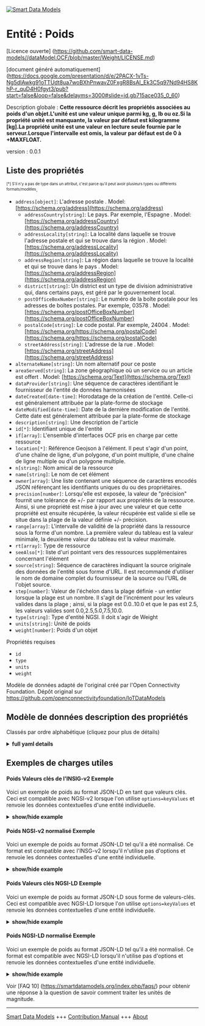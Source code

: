 <!-- 10-Header -->  
[![Smart Data Models](https://smartdatamodels.org/wp-content/uploads/2022/01/SmartDataModels_logo.png "Logo")](https://smartdatamodels.org)  
Entité : Poids  
==============<!-- /10-Header -->  
<!-- 15-License -->  
[Licence ouverte] (https://github.com/smart-data-models//dataModel.OCF/blob/master/Weight/LICENSE.md)  
[document généré automatiquement] (https://docs.google.com/presentation/d/e/2PACX-1vTs-Ng5dIAwkg91oTTUdt8ua7woBXhPnwavZ0FxgR8BsAI_Ek3C5q97Nd94HS8KhP-r_quD4H0fgyt3/pub?start=false&loop=false&delayms=3000#slide=id.gb715ace035_0_60)  
<!-- /15-License -->  
<!-- 20-Description -->  
Description globale : **Cette ressource décrit les propriétés associées au poids d'un objet.L'unité est une valeur unique parmi kg, g, lb ou oz.Si la propriété unité est manquante, la valeur par défaut est kilogramme [kg].La propriété unité est une valeur en lecture seule fournie par le serveur.Lorsque l'intervalle est omis, la valeur par défaut est de 0 à +MAXFLOAT.**  
version : 0.0.1  
<!-- /20-Description -->  
<!-- 30-PropertiesList -->  

## Liste des propriétés  

<sup><sub>[*] S'il n'y a pas de type dans un attribut, c'est parce qu'il peut avoir plusieurs types ou différents formats/modèles</sub></sup>.  
- `address[object]`: L'adresse postale  . Model: [https://schema.org/address](https://schema.org/address)	- `addressCountry[string]`: Le pays. Par exemple, l'Espagne  . Model: [https://schema.org/addressCountry](https://schema.org/addressCountry)  
	- `addressLocality[string]`: La localité dans laquelle se trouve l'adresse postale et qui se trouve dans la région  . Model: [https://schema.org/addressLocality](https://schema.org/addressLocality)  
	- `addressRegion[string]`: La région dans laquelle se trouve la localité et qui se trouve dans le pays  . Model: [https://schema.org/addressRegion](https://schema.org/addressRegion)  
	- `district[string]`: Un district est un type de division administrative qui, dans certains pays, est géré par le gouvernement local.    
	- `postOfficeBoxNumber[string]`: Le numéro de la boîte postale pour les adresses de boîtes postales. Par exemple, 03578  . Model: [https://schema.org/postOfficeBoxNumber](https://schema.org/postOfficeBoxNumber)  
	- `postalCode[string]`: Le code postal. Par exemple, 24004  . Model: [https://schema.org/https://schema.org/postalCode](https://schema.org/https://schema.org/postalCode)  
	- `streetAddress[string]`: L'adresse de la rue  . Model: [https://schema.org/streetAddress](https://schema.org/streetAddress)  
- `alternateName[string]`: Un nom alternatif pour ce poste  - `areaServed[string]`: La zone géographique où un service ou un article est offert  . Model: [https://schema.org/Text](https://schema.org/Text)- `dataProvider[string]`: Une séquence de caractères identifiant le fournisseur de l'entité de données harmonisées  - `dateCreated[date-time]`: Horodatage de la création de l'entité. Celle-ci est généralement attribuée par la plate-forme de stockage  - `dateModified[date-time]`: Date de la dernière modification de l'entité. Cette date est généralement attribuée par la plate-forme de stockage  - `description[string]`: Une description de l'article  - `id[*]`: Identifiant unique de l'entité  - `if[array]`: L'ensemble d'interfaces OCF pris en charge par cette ressource  - `location[*]`: Référence Geojson à l'élément. Il peut s'agir d'un point, d'une chaîne de ligne, d'un polygone, d'un point multiple, d'une chaîne de ligne multiple ou d'un polygone multiple.  - `n[string]`: Nom amical de la ressource  - `name[string]`: Le nom de cet élément  - `owner[array]`: Une liste contenant une séquence de caractères encodés JSON référençant les identifiants uniques du ou des propriétaires.  - `precision[number]`: Lorsqu'elle est exposée, la valeur de "précision" fournit une tolérance de +/- par rapport aux propriétés de la ressource. Ainsi, si une propriété est mise à jour avec une valeur et que cette propriété est ensuite récupérée, la valeur récupérée est valide si elle se situe dans la plage de la valeur définie +/- précision.  - `range[array]`: L'intervalle de validité de la propriété dans la ressource sous la forme d'un nombre. La première valeur du tableau est la valeur minimale, la deuxième valeur du tableau est la valeur maximale.  - `rt[array]`: Type de ressource  - `seeAlso[*]`: liste d'uri pointant vers des ressources supplémentaires concernant l'élément  - `source[string]`: Séquence de caractères indiquant la source originale des données de l'entité sous forme d'URL. Il est recommandé d'utiliser le nom de domaine complet du fournisseur de la source ou l'URL de l'objet source.  - `step[number]`: Valeur de l'échelon dans la plage définie - un entier lorsque la plage est un nombre.  Il s'agit de l'incrément pour les valeurs valides dans la plage ; ainsi, si la plage est 0.0..10.0 et que le pas est 2.5, les valeurs valides sont 0.0,2.5,5.0,7.5,10.0.  - `type[string]`: Type d'entité NGSI. Il doit s'agir de Weight  - `units[string]`: Unité de poids  - `weight[number]`: Poids d'un objet  <!-- /30-PropertiesList -->  
<!-- 35-RequiredProperties -->  
Propriétés requises  
- `id`  - `type`  - `units`  - `weight`  <!-- /35-RequiredProperties -->  
<!-- 40-RequiredProperties -->  
Modèle de données adapté de l'original créé par l'Open Connectivity Foundation. Dépôt original sur https://github.com/openconnectivityfoundation/IoTDataModels  
<!-- /40-RequiredProperties -->  
<!-- 50-DataModelHeader -->  
## Modèle de données description des propriétés  
Classés par ordre alphabétique (cliquez pour plus de détails)  
<!-- /50-DataModelHeader -->  
<!-- 60-ModelYaml -->  
<details><summary><strong>full yaml details</strong></summary>    
```yaml  
Weight:    
  description: 'This Resource describes the Properties associated with weight of an object.The unit is a single value that is one of kg, g, lb or oz.If the unit Property is missing the default is kilograms [kg].The unit Property is a read-only value that is provided by the server.When range is omitted the default is 0 to +MAXFLOAT.'    
  properties:    
    address:    
      description: The mailing address    
      properties:    
        addressCountry:    
          description: 'The country. For example, Spain'    
          type: string    
          x-ngsi:    
            model: https://schema.org/addressCountry    
            type: Property    
        addressLocality:    
          description: 'The locality in which the street address is, and which is in the region'    
          type: string    
          x-ngsi:    
            model: https://schema.org/addressLocality    
            type: Property    
        addressRegion:    
          description: 'The region in which the locality is, and which is in the country'    
          type: string    
          x-ngsi:    
            model: https://schema.org/addressRegion    
            type: Property    
        district:    
          description: 'A district is a type of administrative division that, in some countries, is managed by the local government'    
          type: string    
          x-ngsi:    
            type: Property    
        postOfficeBoxNumber:    
          description: 'The post office box number for PO box addresses. For example, 03578'    
          type: string    
          x-ngsi:    
            model: https://schema.org/postOfficeBoxNumber    
            type: Property    
        postalCode:    
          description: 'The postal code. For example, 24004'    
          type: string    
          x-ngsi:    
            model: https://schema.org/https://schema.org/postalCode    
            type: Property    
        streetAddress:    
          description: The street address    
          type: string    
          x-ngsi:    
            model: https://schema.org/streetAddress    
            type: Property    
        streetNr:    
          description: Number identifying a specific property on a public street    
          type: string    
          x-ngsi:    
            type: Property    
      type: object    
      x-ngsi:    
        model: https://schema.org/address    
        type: Property    
    alternateName:    
      description: An alternative name for this item    
      type: string    
      x-ngsi:    
        type: Property    
    areaServed:    
      description: The geographic area where a service or offered item is provided    
      type: string    
      x-ngsi:    
        model: https://schema.org/Text    
        type: Property    
    dataProvider:    
      description: A sequence of characters identifying the provider of the harmonised data entity    
      type: string    
      x-ngsi:    
        type: Property    
    dateCreated:    
      description: Entity creation timestamp. This will usually be allocated by the storage platform    
      format: date-time    
      type: string    
      x-ngsi:    
        type: Property    
    dateModified:    
      description: Timestamp of the last modification of the entity. This will usually be allocated by the storage platform    
      format: date-time    
      type: string    
      x-ngsi:    
        type: Property    
    description:    
      description: A description of this item    
      type: string    
      x-ngsi:    
        type: Property    
    id:    
      anyOf:    
        - description: Identifier format of any NGSI entity    
          maxLength: 256    
          minLength: 1    
          pattern: ^[\w\-\.\{\}\$\+\*\[\]`|~^@!,:\\]+$    
          type: string    
          x-ngsi:    
            type: Property    
        - description: Identifier format of any NGSI entity    
          format: uri    
          type: string    
          x-ngsi:    
            type: Property    
      description: Unique identifier of the entity    
      x-ngsi:    
        type: Property    
    if:    
      description: The OCF Interface set supported by this Resource    
      items:    
        enum:    
          - oic.if.s    
          - oic.if.a    
          - oic.if.baseline    
        maxLength: 64    
        type: string    
      minItems: 1    
      readOnly: true    
      type: array    
      uniqueItems: true    
      x-ngsi:    
        type: Property    
    location:    
      description: 'Geojson reference to the item. It can be Point, LineString, Polygon, MultiPoint, MultiLineString or MultiPolygon'    
      oneOf:    
        - description: Geojson reference to the item. Point    
          properties:    
            bbox:    
              items:    
                type: number    
              minItems: 4    
              type: array    
            coordinates:    
              items:    
                type: number    
              minItems: 2    
              type: array    
            type:    
              enum:    
                - Point    
              type: string    
          required:    
            - type    
            - coordinates    
          title: GeoJSON Point    
          type: object    
          x-ngsi:    
            type: GeoProperty    
        - description: Geojson reference to the item. LineString    
          properties:    
            bbox:    
              items:    
                type: number    
              minItems: 4    
              type: array    
            coordinates:    
              items:    
                items:    
                  type: number    
                minItems: 2    
                type: array    
              minItems: 2    
              type: array    
            type:    
              enum:    
                - LineString    
              type: string    
          required:    
            - type    
            - coordinates    
          title: GeoJSON LineString    
          type: object    
          x-ngsi:    
            type: GeoProperty    
        - description: Geojson reference to the item. Polygon    
          properties:    
            bbox:    
              items:    
                type: number    
              minItems: 4    
              type: array    
            coordinates:    
              items:    
                items:    
                  items:    
                    type: number    
                  minItems: 2    
                  type: array    
                minItems: 4    
                type: array    
              type: array    
            type:    
              enum:    
                - Polygon    
              type: string    
          required:    
            - type    
            - coordinates    
          title: GeoJSON Polygon    
          type: object    
          x-ngsi:    
            type: GeoProperty    
        - description: Geojson reference to the item. MultiPoint    
          properties:    
            bbox:    
              items:    
                type: number    
              minItems: 4    
              type: array    
            coordinates:    
              items:    
                items:    
                  type: number    
                minItems: 2    
                type: array    
              type: array    
            type:    
              enum:    
                - MultiPoint    
              type: string    
          required:    
            - type    
            - coordinates    
          title: GeoJSON MultiPoint    
          type: object    
          x-ngsi:    
            type: GeoProperty    
        - description: Geojson reference to the item. MultiLineString    
          properties:    
            bbox:    
              items:    
                type: number    
              minItems: 4    
              type: array    
            coordinates:    
              items:    
                items:    
                  items:    
                    type: number    
                  minItems: 2    
                  type: array    
                minItems: 2    
                type: array    
              type: array    
            type:    
              enum:    
                - MultiLineString    
              type: string    
          required:    
            - type    
            - coordinates    
          title: GeoJSON MultiLineString    
          type: object    
          x-ngsi:    
            type: GeoProperty    
        - description: Geojson reference to the item. MultiLineString    
          properties:    
            bbox:    
              items:    
                type: number    
              minItems: 4    
              type: array    
            coordinates:    
              items:    
                items:    
                  items:    
                    items:    
                      type: number    
                    minItems: 2    
                    type: array    
                  minItems: 4    
                  type: array    
                type: array    
              type: array    
            type:    
              enum:    
                - MultiPolygon    
              type: string    
          required:    
            - type    
            - coordinates    
          title: GeoJSON MultiPolygon    
          type: object    
          x-ngsi:    
            type: GeoProperty    
      x-ngsi:    
        type: GeoProperty    
    n:    
      description: Friendly name of the Resource    
      maxLength: 64    
      readOnly: true    
      type: string    
      x-ngsi:    
        type: Property    
    name:    
      description: The name of this item    
      type: string    
      x-ngsi:    
        type: Property    
    owner:    
      description: A List containing a JSON encoded sequence of characters referencing the unique Ids of the owner(s)    
      items:    
        anyOf:    
          - description: Identifier format of any NGSI entity    
            maxLength: 256    
            minLength: 1    
            pattern: ^[\w\-\.\{\}\$\+\*\[\]`|~^@!,:\\]+$    
            type: string    
            x-ngsi:    
              type: Property    
          - description: Identifier format of any NGSI entity    
            format: uri    
            type: string    
            x-ngsi:    
              type: Property    
        description: Unique identifier of the entity    
        x-ngsi:    
          type: Property    
      type: array    
      x-ngsi:    
        type: Property    
    precision:    
      description: 'When exposed the value in ''precision'' provides a +/- tolerance against the Properties in the Resource. Thus if a Property is UPDATED to a value and that Property then RETRIEVED, the RETRIEVED value is valid if in the range of the set value +/- precision'    
      readOnly: true    
      type: number    
      x-ngsi:    
        type: Property    
    range:    
      description: 'The valid range for the Property in the Resource as a number. The first value in the array is the minimum value, the second value in the array is the maximum value'    
      items:    
        type: number    
      maxItems: 2    
      minItems: 2    
      readOnly: true    
      type: array    
      x-ngsi:    
        type: Property    
    rt:    
      description: Resource Type    
      items:    
        enum:    
          - oic.r.weight    
        maxLength: 64    
        type: string    
      minItems: 1    
      readOnly: true    
      type: array    
      uniqueItems: true    
      x-ngsi:    
        type: Property    
    seeAlso:    
      description: list of uri pointing to additional resources about the item    
      oneOf:    
        - items:    
            format: uri    
            type: string    
          minItems: 1    
          type: array    
        - format: uri    
          type: string    
      x-ngsi:    
        type: Property    
    source:    
      description: 'A sequence of characters giving the original source of the entity data as a URL. Recommended to be the fully qualified domain name of the source provider, or the URL to the source object'    
      type: string    
      x-ngsi:    
        type: Property    
    step:    
      description: 'Step value across the defined range an integer when the range is a number.  This is the increment for valid values across the range; so if range is 0.0..10.0 and step is 2.5 then valid values are 0.0,2.5,5.0,7.5,10.0'    
      readOnly: true    
      type: number    
      x-ngsi:    
        type: Property    
    type:    
      description: NGSI entity type. It has to be Weight    
      enum:    
        - Weight    
      type: string    
      x-ngsi:    
        type: Property    
    units:    
      default: kg    
      description: Weight unit    
      enum:    
        - kg    
        - g    
        - lb    
        - oz    
      readOnly: true    
      type: string    
      x-ngsi:    
        type: Property    
    weight:    
      description: Weight of an object    
      minimum: 0.0    
      type: number    
      x-ngsi:    
        type: Property    
  required:    
    - weight    
    - units    
    - id    
    - type    
  type: object    
  x-derived-from: https://raw.githubusercontent.com/openconnectivityfoundation/IoTDataModels/master/WeightResURI.swagger.json    
  x-disclaimer: 'Redistribution and use in source and binary forms, with or without modification, are permitted  provided that the license conditions are met. Copyleft (c) 2022 Contributors to Smart Data Models Program'    
  x-license-url: https://github.com/smart-data-models/dataModel.OCF/blob/master/Weight/LICENSE.md    
  x-model-schema: https://smart-data-models.github.io/dataModel.OCF/Weight/schema.json    
  x-model-tags: OCF    
  x-version: 0.0.1    
```  
</details>    
<!-- /60-ModelYaml -->  
<!-- 70-MiddleNotes -->  
<!-- /70-MiddleNotes -->  
<!-- 80-Examples -->  
## Exemples de charges utiles  
#### Poids Valeurs clés de l'INSIG-v2 Exemple  
Voici un exemple de poids au format JSON-LD en tant que valeurs clés. Ceci est compatible avec NGSI-v2 lorsque l'on utilise `options=keyValues` et renvoie les données contextuelles d'une entité individuelle.  
<details><summary><strong>show/hide example</strong></summary>    
```json  
{  
  "id": "urn:ngsi-ld:Weight:id:OJUO:43383279",  
  "dateCreated": "1972-04-12T09:44:39Z",  
  "dateModified": "2020-05-28T11:42:59Z",  
  "source": "Decade then very member. Find above artist store.",  
  "name": "Fact artist sport happen perhaps assume responsibility. Full subject turn design voice road degree discover.",  
  "alternateName": "Listen hospital anything teach foot. Present far food maintain play bring keep billion.",  
  "description": "Artist each follow soldier executive camera wind.",  
  "dataProvider": "Lose where area his kitchen. Box method work us I can ability.",  
  "owner": [  
    "urn:ngsi-ld:Weight:items:BTBX:55752700",  
    "urn:ngsi-ld:Weight:items:RERQ:90930122"  
  ],  
  "seeAlso": [  
    "urn:ngsi-ld:Weight:items:KRUV:71413026",  
    "urn:ngsi-ld:Weight:items:PTWT:50710894"  
  ],  
  "location": {  
    "type": "Point",  
    "coordinates": [  
      -12.433652,  
      172.571818  
    ]  
  },  
  "address": {  
    "streetAddress": "Alone over street network year ask up black. Game meeting population wife sell past country.",  
    "addressLocality": "Rich break base line great prepare speech. Growth above reduce dog.",  
    "addressRegion": "Science various interest civil. Theory value people administration natural. Others how need.",  
    "addressCountry": "Probably field participant report nature. Arm hospital process none already growth.",  
    "postalCode": "Fund listen though suffer phone. Everybody environment movement man left.",  
    "postOfficeBoxNumber": "Their hair call need evidence hospital surface. Mouth newspaper chance resource protect. Court enough hard law trouble second."  
  },  
  "areaServed": "Skin over perform happen. Race action protect teach.",  
  "rt": [  
    "oic.r.weight",  
    "oic.r.weight"  
  ],  
  "weight": {  
    "type": "Property",  
    "value": 732.0  
  },  
  "units": "kg",  
  "range": [  
    25.2,  
    787.6  
  ],  
  "step": {  
    "type": "Property",  
    "value": 227.8  
  },  
  "precision": {  
    "type": "Property",  
    "value": 390.9  
  },  
  "n": "Offer field Mrs music near will big. Wrong offer bag pick phone improve.",  
  "if": [  
    "oic.if.baseline",  
    "oic.if.baseline"  
  ],  
  "type": "Weight"  
}  
```  
</details>  
#### Poids NGSI-v2 normalisé Exemple  
Voici un exemple de poids au format JSON-LD tel qu'il a été normalisé. Ce format est compatible avec l'INSG-v2 lorsqu'il n'utilise pas d'options et renvoie les données contextuelles d'une entité individuelle.  
<details><summary><strong>show/hide example</strong></summary>    
```json  
{  
  "id": {  
    "type": "string",  
    "value": "urn:ngsi-ld:Weight:id:OJUO:43383279"  
  },  
  "dateCreated": {  
    "format": "date-time",  
    "type": "string",  
    "value": "1972-04-12T09:44:39Z"  
  },  
  "dateModified": {  
    "format": "date-time",  
    "type": "string",  
    "value": "2020-05-28T11:42:59Z"  
  },  
  "source": {  
    "type": "string",  
    "value": "Decade then very member. Find above artist store."  
  },  
  "name": {  
    "type": "string",  
    "value": "Fact artist sport happen perhaps assume responsibility. Full subject turn design voice road degree discover."  
  },  
  "alternateName": {  
    "type": "string",  
    "value": "Listen hospital anything teach foot. Present far food maintain play bring keep billion."  
  },  
  "description": {  
    "type": "string",  
    "value": "Artist each follow soldier executive camera wind."  
  },  
  "dataProvider": {  
    "type": "string",  
    "value": "Lose where area his kitchen. Box method work us I can ability."  
  },  
  "owner": {  
    "type": "array",  
    "value": [  
      "urn:ngsi-ld:Weight:items:BTBX:55752700",  
      "urn:ngsi-ld:Weight:items:RERQ:90930122"  
    ]  
  },  
  "seeAlso": {  
    "type": "array",  
    "value": [  
      "urn:ngsi-ld:Weight:items:KRUV:71413026",  
      "urn:ngsi-ld:Weight:items:PTWT:50710894"  
    ]  
  },  
  "location": {  
    "type": "object",  
    "value": {  
      "type": "Point",  
      "coordinates": [  
        -12.433652,  
        172.571818  
      ]  
    }  
  },  
  "address": {  
    "type": "object",  
    "value": {  
      "streetAddress": "Alone over street network year ask up black. Game meeting population wife sell past country.",  
      "addressLocality": "Rich break base line great prepare speech. Growth above reduce dog.",  
      "addressRegion": "Science various interest civil. Theory value people administration natural. Others how need.",  
      "addressCountry": "Probably field participant report nature. Arm hospital process none already growth.",  
      "postalCode": "Fund listen though suffer phone. Everybody environment movement man left.",  
      "postOfficeBoxNumber": "Their hair call need evidence hospital surface. Mouth newspaper chance resource protect. Court enough hard law trouble second."  
    }  
  },  
  "areaServed": {  
    "type": "string",  
    "value": "Skin over perform happen. Race action protect teach."  
  },  
  "rt": {  
    "type": "array",  
    "value": [  
      "oic.r.weight",  
      "oic.r.weight"  
    ]  
  },  
  "weight": {  
    "type": "object",  
    "value": {  
      "type": "Property",  
      "value": 732.0  
    }  
  },  
  "units": {  
    "type": "string",  
    "value": "kg"  
  },  
  "range": {  
    "type": "array",  
    "value": [  
      25.2,  
      787.6  
    ]  
  },  
  "step": {  
    "type": "object",  
    "value": {  
      "type": "Property",  
      "value": 227.8  
    }  
  },  
  "precision": {  
    "type": "object",  
    "value": {  
      "type": "Property",  
      "value": 390.9  
    }  
  },  
  "n": {  
    "type": "string",  
    "value": "Offer field Mrs music near will big. Wrong offer bag pick phone improve."  
  },  
  "if": {  
    "type": "array",  
    "value": [  
      "oic.if.baseline",  
      "oic.if.baseline"  
    ]  
  },  
  "type": {  
    "type": "string",  
    "value": "Weight"  
  }  
}  
```  
</details>  
#### Poids Valeurs clés NGSI-LD Exemple  
Voici un exemple de poids au format JSON-LD sous forme de valeurs-clés. Ceci est compatible avec NGSI-LD lorsque l'on utilise `options=keyValues` et renvoie les données contextuelles d'une entité individuelle.  
<details><summary><strong>show/hide example</strong></summary>    
```json  
{  
    "id": "urn:ngsi-ld:Weight:id:OJUO:43383279",  
    "dateCreated": "1972-04-12T09:44:39Z",  
    "dateModified": "2020-05-28T11:42:59Z",  
    "source": "Decade then very member. Find above artist store.",  
    "name": "Fact artist sport happen perhaps assume responsibility. Full subject turn design voice road degree discover.",  
    "alternateName": "Listen hospital anything teach foot. Present far food maintain play bring keep billion.",  
    "description": "Artist each follow soldier executive camera wind.",  
    "dataProvider": "Lose where area his kitchen. Box method work us I can ability.",  
    "owner": [  
        "urn:ngsi-ld:Weight:items:BTBX:55752700",  
        "urn:ngsi-ld:Weight:items:RERQ:90930122"  
    ],  
    "seeAlso": [  
        "urn:ngsi-ld:Weight:items:KRUV:71413026",  
        "urn:ngsi-ld:Weight:items:PTWT:50710894"  
    ],  
    "location": {  
        "type": "Point",  
        "coordinates": [  
            -12.433652,  
            172.571818  
        ]  
    },  
    "address": {  
        "streetAddress": "Alone over street network year ask up black. Game meeting population wife sell past country.",  
        "addressLocality": "Rich break base line great prepare speech. Growth above reduce dog.",  
        "addressRegion": "Science various interest civil. Theory value people administration natural. Others how need.",  
        "addressCountry": "Probably field participant report nature. Arm hospital process none already growth.",  
        "postalCode": "Fund listen though suffer phone. Everybody environment movement man left.",  
        "postOfficeBoxNumber": "Their hair call need evidence hospital surface. Mouth newspaper chance resource protect. Court enough hard law trouble second."  
    },  
    "areaServed": "Skin over perform happen. Race action protect teach.",  
    "rt": [  
        "oic.r.weight",  
        "oic.r.weight"  
    ],  
    "weight": {  
        "type": "Property",  
        "value": 732.0  
    },  
    "units": "kg",  
    "range": [  
        25.2,  
        787.6  
    ],  
    "step": {  
        "type": "Property",  
        "value": 227.8  
    },  
    "precision": {  
        "type": "Property",  
        "value": 390.9  
    },  
    "n": "Offer field Mrs music near will big. Wrong offer bag pick phone improve.",  
    "if": [  
        "oic.if.baseline",  
        "oic.if.baseline"  
    ],  
    "type": "Weight",  
    "@context": [  
        "https://smartdatamodels.org/context.jsonld",  
        "https://raw.githubusercontent.com/smart-data-models/dataModel.OCF/master/context.jsonld"  
    ]  
}  
```  
</details>  
#### Poids NGSI-LD normalisé Exemple  
Voici un exemple de poids au format JSON-LD tel qu'il a été normalisé. Ce format est compatible avec NGSI-LD lorsqu'il n'utilise pas d'options et renvoie les données contextuelles d'une entité individuelle.  
<details><summary><strong>show/hide example</strong></summary>    
```json  
{  
    "id": "urn:ngsi-ld:Weight:id:SJPG:70921933",  
    "dateCreated": {  
        "type": "Property",  
        "value": {  
            "@type": "DateTime",  
            "@value": "1993-03-15T11:24:45Z"  
        }  
    },  
    "dateModified": {  
        "type": "Property",  
        "value": {  
            "@type": "DateTime",  
            "@value": "2015-07-28T06:46:49Z"  
        }  
    },  
    "source": {  
        "type": "Property",  
        "value": "Later white success officer bag."  
    },  
    "name": {  
        "type": "Property",  
        "value": "Environmental notice also home professional occur picture. Land mention charge whether good."  
    },  
    "alternateName": {  
        "type": "Property",  
        "value": "Many happen family better. They bed treatment across son service believe. Protect sport citizen key high that. Leg office sign head."  
    },  
    "description": {  
        "type": "Property",  
        "value": "Animal prepare include run. Structure big represent contain of here head."  
    },  
    "dataProvider": {  
        "type": "Property",  
        "value": "Important candidate case fight senior wife. President mean we your."  
    },  
    "owner": {  
        "type": "Property",  
        "value": [  
            "urn:ngsi-ld:Weight:items:WCAY:56473919",  
            "urn:ngsi-ld:Weight:items:DUDL:86411480"  
        ]  
    },  
    "seeAlso": {  
        "type": "Property",  
        "value": [  
            "urn:ngsi-ld:Weight:items:QLPQ:72550779"  
        ]  
    },  
    "location": {  
        "type": "Property",  
        "value": {  
            "type": "Point",  
            "coordinates": [  
                62.3391355,  
                -48.594117  
            ]  
        }  
    },  
    "address": {  
        "type": "Property",  
        "value": {  
            "streetAddress": "Week perform real soon but discuss expect leader. End front reach benefit price. Put personal usually size Mrs industry.",  
            "addressLocality": "Money four middle but author free speech town.",  
            "addressRegion": "Institution prove certain first page car lay. Evening look speak Democrat technology recognize. There five arrive line last material.",  
            "addressCountry": "Green strategy forget yard good finally.",  
            "postalCode": "Design seat enough artist over. Treatment necessary question protect class fill call.",  
            "postOfficeBoxNumber": "Record girl president particularly actually group. Sense you continue she. Alone some teach."  
        }  
    },  
    "areaServed": {  
        "type": "Property",  
        "value": "Rest anyone specific great source offer. Analysis range available entire."  
    },  
    "rt": {  
        "type": "Property",  
        "value": [  
            "oic.r.weight"  
        ]  
    },  
    "weight": {  
        "type": "Property",  
        "value": 573.9  
    },  
    "units": {  
        "type": "Property",  
        "value": "oz"  
    },  
    "range": {  
        "type": "Property",  
        "value": [  
            998.1,  
            197.8  
        ]  
    },  
    "step": {  
        "type": "Property",  
        "value": 718.8  
    },  
    "precision": {  
        "type": "Property",  
        "value": 946.7  
    },  
    "n": {  
        "type": "Property",  
        "value": "Somebody would commercial life population third. Live involve save."  
    },  
    "if": {  
        "type": "Property",  
        "value": [  
            "oic.if.a"  
        ]  
    },  
    "type": "Weight",  
    "@context": [  
        "https://smartdatamodels.org/context.jsonld",  
        "https://raw.githubusercontent.com/smart-data-models/dataModel.OCF/master/context.jsonld"  
    ]  
}  
```  
</details><!-- /80-Examples -->  
<!-- 90-FooterNotes -->  
<!-- /90-FooterNotes -->  
<!-- 95-Units -->  
Voir [FAQ 10] (https://smartdatamodels.org/index.php/faqs/) pour obtenir une réponse à la question de savoir comment traiter les unités de magnitude.  
<!-- /95-Units -->  
<!-- 97-LastFooter -->  
---  
[Smart Data Models](https://smartdatamodels.org) +++ [Contribution Manual](https://bit.ly/contribution_manual) +++ [About](https://bit.ly/Introduction_SDM)<!-- /97-LastFooter -->  
